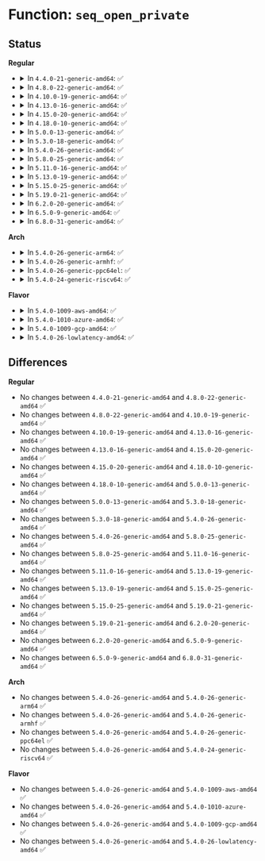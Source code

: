 # Function: <code>seq_open_private</code>

## Status
<b>Regular</b>
<ul>
<li>
<details>
<summary>In <code>4.4.0-21-generic-amd64</code>: ✅</summary>

```c
int seq_open_private(struct file * filp, const struct seq_operations * ops, int psize)
```

```json
{
  "name": "seq_open_private",
  "collision_type": "Unique Global",
  "inline_type": "No",
  "funcs": [
    {
      "addr": 18446744071581145600,
      "name": "seq_open_private",
      "external": true,
      "loc": "fs/seq_file.c:647",
      "file": "fs/seq_file.c",
      "inline": "seen, unknown",
      "caller_inline": [],
      "caller_func": [
        "kernel/time/timer_list.c:timer_list_open",
        "mm/vmalloc.c:vmalloc_open",
        "fs/proc_namespace.c:mounts_open_common",
        "fs/locks.c:locks_open",
        "lib/dynamic_debug.c:ddebug_proc_open"
      ]
    }
  ],
  "symbols": [
    {
      "addr": 18446744071581145600,
      "name": "seq_open_private",
      "section": ".text",
      "bind": "STB_GLOBAL",
      "size": 25
    }
  ]
}
```
</details>
</li>
<li>
<details>
<summary>In <code>4.8.0-22-generic-amd64</code>: ✅</summary>

```c
int seq_open_private(struct file * filp, const struct seq_operations * ops, int psize)
```

```json
{
  "name": "seq_open_private",
  "collision_type": "Unique Global",
  "inline_type": "No",
  "funcs": [
    {
      "addr": 18446744071581310688,
      "name": "seq_open_private",
      "external": true,
      "loc": "fs/seq_file.c:650",
      "file": "fs/seq_file.c",
      "inline": "seen, unknown",
      "caller_inline": [],
      "caller_func": [
        "kernel/time/timer_list.c:timer_list_open",
        "mm/vmalloc.c:vmalloc_open",
        "fs/proc_namespace.c:mounts_open_common",
        "fs/locks.c:locks_open",
        "lib/dynamic_debug.c:ddebug_proc_open"
      ]
    }
  ],
  "symbols": [
    {
      "addr": 18446744071581310688,
      "name": "seq_open_private",
      "section": ".text",
      "bind": "STB_GLOBAL",
      "size": 25
    }
  ]
}
```
</details>
</li>
<li>
<details>
<summary>In <code>4.10.0-19-generic-amd64</code>: ✅</summary>

```c
int seq_open_private(struct file * filp, const struct seq_operations * ops, int psize)
```

```json
{
  "name": "seq_open_private",
  "collision_type": "Unique Global",
  "inline_type": "No",
  "funcs": [
    {
      "addr": 18446744071581388496,
      "name": "seq_open_private",
      "external": true,
      "loc": "fs/seq_file.c:657",
      "file": "fs/seq_file.c",
      "inline": "seen, unknown",
      "caller_inline": [],
      "caller_func": [
        "kernel/time/timer_list.c:timer_list_open",
        "mm/vmalloc.c:vmalloc_open",
        "fs/proc_namespace.c:mounts_open_common",
        "fs/locks.c:locks_open",
        "lib/dynamic_debug.c:ddebug_proc_open"
      ]
    }
  ],
  "symbols": [
    {
      "addr": 18446744071581388496,
      "name": "seq_open_private",
      "section": ".text",
      "bind": "STB_GLOBAL",
      "size": 25
    }
  ]
}
```
</details>
</li>
<li>
<details>
<summary>In <code>4.13.0-16-generic-amd64</code>: ✅</summary>

```c
int seq_open_private(struct file * filp, const struct seq_operations * ops, int psize)
```

```json
{
  "name": "seq_open_private",
  "collision_type": "Unique Global",
  "inline_type": "No",
  "funcs": [
    {
      "addr": 18446744071581444752,
      "name": "seq_open_private",
      "external": true,
      "loc": "fs/seq_file.c:643",
      "file": "fs/seq_file.c",
      "inline": "seen, unknown",
      "caller_inline": [],
      "caller_func": [
        "kernel/time/timer_list.c:timer_list_open",
        "mm/vmalloc.c:vmalloc_open",
        "fs/proc_namespace.c:mounts_open_common",
        "fs/locks.c:locks_open",
        "lib/dynamic_debug.c:ddebug_proc_open"
      ]
    }
  ],
  "symbols": [
    {
      "addr": 18446744071581444752,
      "name": "seq_open_private",
      "section": ".text",
      "bind": "STB_GLOBAL",
      "size": 25
    }
  ]
}
```
</details>
</li>
<li>
<details>
<summary>In <code>4.15.0-20-generic-amd64</code>: ✅</summary>

```c
int seq_open_private(struct file * filp, const struct seq_operations * ops, int psize)
```

```json
{
  "name": "seq_open_private",
  "collision_type": "Unique Global",
  "inline_type": "No",
  "funcs": [
    {
      "addr": 18446744071581586688,
      "name": "seq_open_private",
      "external": true,
      "loc": "fs/seq_file.c:647",
      "file": "fs/seq_file.c",
      "inline": "seen, unknown",
      "caller_inline": [],
      "caller_func": [
        "kernel/time/timer_list.c:timer_list_open",
        "mm/vmalloc.c:vmalloc_open",
        "fs/proc_namespace.c:mounts_open_common",
        "fs/locks.c:locks_open",
        "lib/dynamic_debug.c:ddebug_proc_open"
      ]
    }
  ],
  "symbols": [
    {
      "addr": 18446744071581586688,
      "name": "seq_open_private",
      "section": ".text",
      "bind": "STB_GLOBAL",
      "size": 25
    }
  ]
}
```
</details>
</li>
<li>
<details>
<summary>In <code>4.18.0-10-generic-amd64</code>: ✅</summary>

```c
int seq_open_private(struct file * filp, const struct seq_operations * ops, int psize)
```

```json
{
  "name": "seq_open_private",
  "collision_type": "Unique Global",
  "inline_type": "No",
  "funcs": [
    {
      "addr": 18446744071581742496,
      "name": "seq_open_private",
      "external": true,
      "loc": "fs/seq_file.c:650",
      "file": "fs/seq_file.c",
      "inline": "seen, unknown",
      "caller_inline": [],
      "caller_func": [
        "fs/proc_namespace.c:mounts_open_common",
        "fs/proc/generic.c:proc_seq_open",
        "lib/dynamic_debug.c:ddebug_proc_open",
        "drivers/base/power/wakeup.c:wakeup_sources_stats_open"
      ]
    }
  ],
  "symbols": [
    {
      "addr": 18446744071581742496,
      "name": "seq_open_private",
      "section": ".text",
      "bind": "STB_GLOBAL",
      "size": 25
    }
  ]
}
```
</details>
</li>
<li>
<details>
<summary>In <code>5.0.0-13-generic-amd64</code>: ✅</summary>

```c
int seq_open_private(struct file * filp, const struct seq_operations * ops, int psize)
```

```json
{
  "name": "seq_open_private",
  "collision_type": "Unique Global",
  "inline_type": "No",
  "funcs": [
    {
      "addr": 18446744071581829104,
      "name": "seq_open_private",
      "external": true,
      "loc": "fs/seq_file.c:638",
      "file": "fs/seq_file.c",
      "inline": "seen, unknown",
      "caller_inline": [],
      "caller_func": [
        "fs/proc_namespace.c:mounts_open_common",
        "fs/proc/generic.c:proc_seq_open",
        "lib/dynamic_debug.c:ddebug_proc_open",
        "drivers/base/power/wakeup.c:wakeup_sources_stats_open"
      ]
    }
  ],
  "symbols": [
    {
      "addr": 18446744071581829104,
      "name": "seq_open_private",
      "section": ".text",
      "bind": "STB_GLOBAL",
      "size": 25
    }
  ]
}
```
</details>
</li>
<li>
<details>
<summary>In <code>5.3.0-18-generic-amd64</code>: ✅</summary>

```c
int seq_open_private(struct file * filp, const struct seq_operations * ops, int psize)
```

```json
{
  "name": "seq_open_private",
  "collision_type": "Unique Global",
  "inline_type": "No",
  "funcs": [
    {
      "addr": 18446744071581953264,
      "name": "seq_open_private",
      "external": true,
      "loc": "fs/seq_file.c:650",
      "file": "fs/seq_file.c",
      "inline": "seen, unknown",
      "caller_inline": [],
      "caller_func": [
        "fs/proc_namespace.c:mounts_open_common",
        "fs/proc/generic.c:proc_seq_open",
        "lib/dynamic_debug.c:ddebug_proc_open",
        "drivers/base/power/wakeup.c:wakeup_sources_stats_open"
      ]
    }
  ],
  "symbols": [
    {
      "addr": 18446744071581953264,
      "name": "seq_open_private",
      "section": ".text",
      "bind": "STB_GLOBAL",
      "size": 25
    }
  ]
}
```
</details>
</li>
<li>
<details>
<summary>In <code>5.4.0-26-generic-amd64</code>: ✅</summary>

```c
int seq_open_private(struct file * filp, const struct seq_operations * ops, int psize)
```

```json
{
  "name": "seq_open_private",
  "collision_type": "Unique Global",
  "inline_type": "No",
  "funcs": [
    {
      "addr": 18446744071582025920,
      "name": "seq_open_private",
      "external": true,
      "loc": "fs/seq_file.c:650",
      "file": "fs/seq_file.c",
      "inline": "seen, unknown",
      "caller_inline": [],
      "caller_func": [
        "fs/proc_namespace.c:mounts_open_common",
        "fs/proc/generic.c:proc_seq_open",
        "lib/dynamic_debug.c:ddebug_proc_open",
        "drivers/base/power/wakeup.c:wakeup_sources_stats_open"
      ]
    }
  ],
  "symbols": [
    {
      "addr": 18446744071582025920,
      "name": "seq_open_private",
      "section": ".text",
      "bind": "STB_GLOBAL",
      "size": 25
    }
  ]
}
```
</details>
</li>
<li>
<details>
<summary>In <code>5.8.0-25-generic-amd64</code>: ✅</summary>

```c
int seq_open_private(struct file * filp, const struct seq_operations * ops, int psize)
```

```json
{
  "name": "seq_open_private",
  "collision_type": "Unique Global",
  "inline_type": "No",
  "funcs": [
    {
      "addr": 18446744071582260032,
      "name": "seq_open_private",
      "external": true,
      "loc": "fs/seq_file.c:626",
      "file": "fs/seq_file.c",
      "inline": "seen, unknown",
      "caller_inline": [],
      "caller_func": [
        "fs/proc_namespace.c:mounts_open_common",
        "fs/proc/generic.c:proc_seq_open",
        "lib/dynamic_debug.c:ddebug_proc_open",
        "drivers/base/power/wakeup.c:wakeup_sources_stats_open"
      ]
    }
  ],
  "symbols": [
    {
      "addr": 18446744071582260032,
      "name": "seq_open_private",
      "section": ".text",
      "bind": "STB_GLOBAL",
      "size": 25
    }
  ]
}
```
</details>
</li>
<li>
<details>
<summary>In <code>5.11.0-16-generic-amd64</code>: ✅</summary>

```c
int seq_open_private(struct file * filp, const struct seq_operations * ops, int psize)
```

```json
{
  "name": "seq_open_private",
  "collision_type": "Unique Global",
  "inline_type": "No",
  "funcs": [
    {
      "addr": 18446744071582310912,
      "name": "seq_open_private",
      "external": true,
      "loc": "fs/seq_file.c:642",
      "file": "fs/seq_file.c",
      "inline": "seen, unknown",
      "caller_inline": [],
      "caller_func": [
        "fs/proc_namespace.c:mounts_open_common",
        "fs/proc/generic.c:proc_seq_open",
        "lib/dynamic_debug.c:ddebug_proc_open",
        "drivers/base/power/wakeup.c:wakeup_sources_stats_open"
      ]
    }
  ],
  "symbols": [
    {
      "addr": 18446744071582310912,
      "name": "seq_open_private",
      "section": ".text",
      "bind": "STB_GLOBAL",
      "size": 25
    }
  ]
}
```
</details>
</li>
<li>
<details>
<summary>In <code>5.13.0-19-generic-amd64</code>: ✅</summary>

```c
int seq_open_private(struct file * filp, const struct seq_operations * ops, int psize)
```

```json
{
  "name": "seq_open_private",
  "collision_type": "Unique Global",
  "inline_type": "No",
  "funcs": [
    {
      "addr": 18446744071582336464,
      "name": "seq_open_private",
      "external": true,
      "loc": "fs/seq_file.c:663",
      "file": "fs/seq_file.c",
      "inline": "seen, unknown",
      "caller_inline": [],
      "caller_func": [
        "fs/proc_namespace.c:mounts_open_common",
        "fs/proc/generic.c:proc_seq_open",
        "lib/dynamic_debug.c:ddebug_proc_open",
        "drivers/base/power/wakeup.c:wakeup_sources_stats_open"
      ]
    }
  ],
  "symbols": [
    {
      "addr": 18446744071582336464,
      "name": "seq_open_private",
      "section": ".text",
      "bind": "STB_GLOBAL",
      "size": 25
    }
  ]
}
```
</details>
</li>
<li>
<details>
<summary>In <code>5.15.0-25-generic-amd64</code>: ✅</summary>

```c
int seq_open_private(struct file * filp, const struct seq_operations * ops, int psize)
```

```json
{
  "name": "seq_open_private",
  "collision_type": "Unique Global",
  "inline_type": "No",
  "funcs": [
    {
      "addr": 18446744071582657008,
      "name": "seq_open_private",
      "external": true,
      "loc": "fs/seq_file.c:672",
      "file": "fs/seq_file.c",
      "inline": "seen, unknown",
      "caller_inline": [],
      "caller_func": [
        "fs/proc_namespace.c:mounts_open_common",
        "fs/proc/generic.c:proc_seq_open",
        "lib/dynamic_debug.c:ddebug_proc_open",
        "drivers/base/power/wakeup.c:wakeup_sources_stats_open"
      ]
    }
  ],
  "symbols": [
    {
      "addr": 18446744071582657008,
      "name": "seq_open_private",
      "section": ".text",
      "bind": "STB_GLOBAL",
      "size": 25
    }
  ]
}
```
</details>
</li>
<li>
<details>
<summary>In <code>5.19.0-21-generic-amd64</code>: ✅</summary>

```c
int seq_open_private(struct file * filp, const struct seq_operations * ops, int psize)
```

```json
{
  "name": "seq_open_private",
  "collision_type": "Unique Global",
  "inline_type": "No",
  "funcs": [
    {
      "addr": 18446744071583196912,
      "name": "seq_open_private",
      "external": true,
      "loc": "fs/seq_file.c:656",
      "file": "fs/seq_file.c",
      "inline": "seen, unknown",
      "caller_inline": [],
      "caller_func": [
        "fs/proc_namespace.c:mounts_open_common",
        "fs/proc/generic.c:proc_seq_open",
        "lib/dynamic_debug.c:ddebug_proc_open",
        "drivers/base/power/wakeup.c:wakeup_sources_stats_open"
      ]
    }
  ],
  "symbols": [
    {
      "addr": 18446744071583196912,
      "name": "seq_open_private",
      "section": ".text",
      "bind": "STB_GLOBAL",
      "size": 35
    }
  ]
}
```
</details>
</li>
<li>
<details>
<summary>In <code>6.2.0-20-generic-amd64</code>: ✅</summary>

```c
int seq_open_private(struct file * filp, const struct seq_operations * ops, int psize)
```

```json
{
  "name": "seq_open_private",
  "collision_type": "Unique Global",
  "inline_type": "No",
  "funcs": [
    {
      "addr": 18446744071583772448,
      "name": "seq_open_private",
      "external": true,
      "loc": "fs/seq_file.c:656",
      "file": "fs/seq_file.c",
      "inline": "seen, unknown",
      "caller_inline": [],
      "caller_func": [
        "fs/proc_namespace.c:mounts_open_common",
        "fs/proc/generic.c:proc_seq_open",
        "lib/dynamic_debug.c:ddebug_proc_open",
        "drivers/base/power/wakeup.c:wakeup_sources_stats_open"
      ]
    }
  ],
  "symbols": [
    {
      "addr": 18446744071583772448,
      "name": "seq_open_private",
      "section": ".text",
      "bind": "STB_GLOBAL",
      "size": 35
    }
  ]
}
```
</details>
</li>
<li>
<details>
<summary>In <code>6.5.0-9-generic-amd64</code>: ✅</summary>

```c
int seq_open_private(struct file * filp, const struct seq_operations * ops, int psize)
```

```json
{
  "name": "seq_open_private",
  "collision_type": "Unique Global",
  "inline_type": "No",
  "funcs": [
    {
      "addr": 18446744071583989616,
      "name": "seq_open_private",
      "external": true,
      "loc": "fs/seq_file.c:656",
      "file": "fs/seq_file.c",
      "inline": "seen, unknown",
      "caller_inline": [],
      "caller_func": [
        "fs/proc_namespace.c:mounts_open_common",
        "fs/proc/generic.c:proc_seq_open",
        "lib/dynamic_debug.c:ddebug_proc_open",
        "drivers/base/power/wakeup.c:wakeup_sources_stats_open"
      ]
    }
  ],
  "symbols": [
    {
      "addr": 18446744071583989616,
      "name": "seq_open_private",
      "section": ".text",
      "bind": "STB_GLOBAL",
      "size": 35
    }
  ]
}
```
</details>
</li>
<li>
<details>
<summary>In <code>6.8.0-31-generic-amd64</code>: ✅</summary>

```c
int seq_open_private(struct file * filp, const struct seq_operations * ops, int psize)
```

```json
{
  "name": "seq_open_private",
  "collision_type": "Unique Global",
  "inline_type": "No",
  "funcs": [
    {
      "addr": 18446744071584202240,
      "name": "seq_open_private",
      "external": true,
      "loc": "fs/seq_file.c:656",
      "file": "fs/seq_file.c",
      "inline": "seen, unknown",
      "caller_inline": [],
      "caller_func": [
        "fs/proc_namespace.c:mounts_open_common",
        "fs/proc/generic.c:proc_seq_open",
        "lib/dynamic_debug.c:ddebug_proc_open",
        "drivers/base/power/wakeup.c:wakeup_sources_stats_open"
      ]
    }
  ],
  "symbols": [
    {
      "addr": 18446744071584202240,
      "name": "seq_open_private",
      "section": ".text",
      "bind": "STB_GLOBAL",
      "size": 35
    }
  ]
}
```
</details>
</li>
</ul>
<b>Arch</b>
<ul>
<li>
<details>
<summary>In <code>5.4.0-26-generic-arm64</code>: ✅</summary>

```c
int seq_open_private(struct file * filp, const struct seq_operations * ops, int psize)
```

```json
{
  "name": "seq_open_private",
  "collision_type": "Unique Global",
  "inline_type": "No",
  "funcs": [
    {
      "addr": 18446603336493549056,
      "name": "seq_open_private",
      "external": true,
      "loc": "fs/seq_file.c:650",
      "file": "fs/seq_file.c",
      "inline": "seen, unknown",
      "caller_inline": [],
      "caller_func": [
        "fs/proc_namespace.c:mounts_open_common",
        "fs/proc_namespace.c:mounts_open_common",
        "fs/proc/generic.c:proc_seq_open",
        "lib/dynamic_debug.c:ddebug_proc_open",
        "drivers/base/power/wakeup.c:wakeup_sources_stats_open"
      ]
    }
  ],
  "symbols": [
    {
      "addr": 18446603336493549056,
      "name": "seq_open_private",
      "section": ".text",
      "bind": "STB_GLOBAL",
      "size": 80
    }
  ]
}
```
</details>
</li>
<li>
<details>
<summary>In <code>5.4.0-26-generic-armhf</code>: ✅</summary>

```c
int seq_open_private(struct file * filp, const struct seq_operations * ops, int psize)
```

```json
{
  "name": "seq_open_private",
  "collision_type": "Unique Global",
  "inline_type": "No",
  "funcs": [
    {
      "addr": 3227098456,
      "name": "seq_open_private",
      "external": true,
      "loc": "fs/seq_file.c:650",
      "file": "fs/seq_file.c",
      "inline": "seen, unknown",
      "caller_inline": [],
      "caller_func": [
        "fs/proc_namespace.c:mounts_open_common",
        "fs/proc/generic.c:proc_seq_open",
        "lib/dynamic_debug.c:ddebug_proc_open",
        "drivers/base/power/wakeup.c:wakeup_sources_stats_open"
      ]
    }
  ],
  "symbols": [
    {
      "addr": 3227098456,
      "name": "seq_open_private",
      "section": ".text",
      "bind": "STB_GLOBAL",
      "size": 40
    }
  ]
}
```
</details>
</li>
<li>
<details>
<summary>In <code>5.4.0-26-generic-ppc64el</code>: ✅</summary>

```c
int seq_open_private(struct file * filp, const struct seq_operations * ops, int psize)
```

```json
{
  "name": "seq_open_private",
  "collision_type": "Unique Global",
  "inline_type": "No",
  "funcs": [
    {
      "addr": 13835058055287119568,
      "name": "seq_open_private",
      "external": true,
      "loc": "fs/seq_file.c:650",
      "file": "fs/seq_file.c",
      "inline": "seen, unknown",
      "caller_inline": [],
      "caller_func": [
        "fs/proc_namespace.c:mounts_open_common",
        "fs/proc_namespace.c:mounts_open_common",
        "fs/proc/generic.c:proc_seq_open",
        "lib/dynamic_debug.c:ddebug_proc_open",
        "drivers/base/power/wakeup.c:wakeup_sources_stats_open"
      ]
    }
  ],
  "symbols": [
    {
      "addr": 13835058055287119568,
      "name": "seq_open_private",
      "section": ".text",
      "bind": "STB_GLOBAL",
      "size": 64
    }
  ]
}
```
</details>
</li>
<li>
<details>
<summary>In <code>5.4.0-24-generic-riscv64</code>: ✅</summary>

```c
int seq_open_private(struct file * filp, const struct seq_operations * ops, int psize)
```

```json
{
  "name": "seq_open_private",
  "collision_type": "Unique Global",
  "inline_type": "No",
  "funcs": [
    {
      "addr": 18446743936273210998,
      "name": "seq_open_private",
      "external": true,
      "loc": "fs/seq_file.c:650",
      "file": "fs/seq_file.c",
      "inline": "seen, unknown",
      "caller_inline": [],
      "caller_func": [
        "fs/proc_namespace.c:mounts_open_common",
        "fs/proc_namespace.c:mounts_open_common",
        "fs/proc/generic.c:proc_seq_open",
        "lib/dynamic_debug.c:ddebug_proc_open"
      ]
    }
  ],
  "symbols": [
    {
      "addr": 18446743936273210998,
      "name": "seq_open_private",
      "section": ".text",
      "bind": "STB_GLOBAL",
      "size": 66
    }
  ]
}
```
</details>
</li>
</ul>
<b>Flavor</b>
<ul>
<li>
<details>
<summary>In <code>5.4.0-1009-aws-amd64</code>: ✅</summary>

```c
int seq_open_private(struct file * filp, const struct seq_operations * ops, int psize)
```

```json
{
  "name": "seq_open_private",
  "collision_type": "Unique Global",
  "inline_type": "No",
  "funcs": [
    {
      "addr": 18446744071581994656,
      "name": "seq_open_private",
      "external": true,
      "loc": "fs/seq_file.c:650",
      "file": "fs/seq_file.c",
      "inline": "seen, unknown",
      "caller_inline": [],
      "caller_func": [
        "fs/proc_namespace.c:mounts_open_common",
        "fs/proc/generic.c:proc_seq_open",
        "lib/dynamic_debug.c:ddebug_proc_open",
        "drivers/base/power/wakeup.c:wakeup_sources_stats_open"
      ]
    }
  ],
  "symbols": [
    {
      "addr": 18446744071581994656,
      "name": "seq_open_private",
      "section": ".text",
      "bind": "STB_GLOBAL",
      "size": 25
    }
  ]
}
```
</details>
</li>
<li>
<details>
<summary>In <code>5.4.0-1010-azure-amd64</code>: ✅</summary>

```c
int seq_open_private(struct file * filp, const struct seq_operations * ops, int psize)
```

```json
{
  "name": "seq_open_private",
  "collision_type": "Unique Global",
  "inline_type": "No",
  "funcs": [
    {
      "addr": 18446744071581932224,
      "name": "seq_open_private",
      "external": true,
      "loc": "fs/seq_file.c:650",
      "file": "fs/seq_file.c",
      "inline": "seen, unknown",
      "caller_inline": [],
      "caller_func": [
        "fs/proc_namespace.c:mounts_open_common",
        "fs/proc/generic.c:proc_seq_open",
        "lib/dynamic_debug.c:ddebug_proc_open",
        "drivers/base/power/wakeup.c:wakeup_sources_stats_open"
      ]
    }
  ],
  "symbols": [
    {
      "addr": 18446744071581932224,
      "name": "seq_open_private",
      "section": ".text",
      "bind": "STB_GLOBAL",
      "size": 25
    }
  ]
}
```
</details>
</li>
<li>
<details>
<summary>In <code>5.4.0-1009-gcp-amd64</code>: ✅</summary>

```c
int seq_open_private(struct file * filp, const struct seq_operations * ops, int psize)
```

```json
{
  "name": "seq_open_private",
  "collision_type": "Unique Global",
  "inline_type": "No",
  "funcs": [
    {
      "addr": 18446744071581985936,
      "name": "seq_open_private",
      "external": true,
      "loc": "fs/seq_file.c:650",
      "file": "fs/seq_file.c",
      "inline": "seen, unknown",
      "caller_inline": [],
      "caller_func": [
        "fs/proc_namespace.c:mounts_open_common",
        "fs/proc/generic.c:proc_seq_open",
        "lib/dynamic_debug.c:ddebug_proc_open",
        "drivers/base/power/wakeup.c:wakeup_sources_stats_open"
      ]
    }
  ],
  "symbols": [
    {
      "addr": 18446744071581985936,
      "name": "seq_open_private",
      "section": ".text",
      "bind": "STB_GLOBAL",
      "size": 25
    }
  ]
}
```
</details>
</li>
<li>
<details>
<summary>In <code>5.4.0-26-lowlatency-amd64</code>: ✅</summary>

```c
int seq_open_private(struct file * filp, const struct seq_operations * ops, int psize)
```

```json
{
  "name": "seq_open_private",
  "collision_type": "Unique Global",
  "inline_type": "No",
  "funcs": [
    {
      "addr": 18446744071582056400,
      "name": "seq_open_private",
      "external": true,
      "loc": "fs/seq_file.c:650",
      "file": "fs/seq_file.c",
      "inline": "seen, unknown",
      "caller_inline": [],
      "caller_func": [
        "fs/proc_namespace.c:mounts_open_common",
        "fs/proc/generic.c:proc_seq_open",
        "lib/dynamic_debug.c:ddebug_proc_open",
        "drivers/base/power/wakeup.c:wakeup_sources_stats_open"
      ]
    }
  ],
  "symbols": [
    {
      "addr": 18446744071582056400,
      "name": "seq_open_private",
      "section": ".text",
      "bind": "STB_GLOBAL",
      "size": 25
    }
  ]
}
```
</details>
</li>
</ul>

## Differences
<b>Regular</b>
<ul>
<li>
No changes between <code>4.4.0-21-generic-amd64</code> and <code>4.8.0-22-generic-amd64</code> ✅
</li>
<li>
No changes between <code>4.8.0-22-generic-amd64</code> and <code>4.10.0-19-generic-amd64</code> ✅
</li>
<li>
No changes between <code>4.10.0-19-generic-amd64</code> and <code>4.13.0-16-generic-amd64</code> ✅
</li>
<li>
No changes between <code>4.13.0-16-generic-amd64</code> and <code>4.15.0-20-generic-amd64</code> ✅
</li>
<li>
No changes between <code>4.15.0-20-generic-amd64</code> and <code>4.18.0-10-generic-amd64</code> ✅
</li>
<li>
No changes between <code>4.18.0-10-generic-amd64</code> and <code>5.0.0-13-generic-amd64</code> ✅
</li>
<li>
No changes between <code>5.0.0-13-generic-amd64</code> and <code>5.3.0-18-generic-amd64</code> ✅
</li>
<li>
No changes between <code>5.3.0-18-generic-amd64</code> and <code>5.4.0-26-generic-amd64</code> ✅
</li>
<li>
No changes between <code>5.4.0-26-generic-amd64</code> and <code>5.8.0-25-generic-amd64</code> ✅
</li>
<li>
No changes between <code>5.8.0-25-generic-amd64</code> and <code>5.11.0-16-generic-amd64</code> ✅
</li>
<li>
No changes between <code>5.11.0-16-generic-amd64</code> and <code>5.13.0-19-generic-amd64</code> ✅
</li>
<li>
No changes between <code>5.13.0-19-generic-amd64</code> and <code>5.15.0-25-generic-amd64</code> ✅
</li>
<li>
No changes between <code>5.15.0-25-generic-amd64</code> and <code>5.19.0-21-generic-amd64</code> ✅
</li>
<li>
No changes between <code>5.19.0-21-generic-amd64</code> and <code>6.2.0-20-generic-amd64</code> ✅
</li>
<li>
No changes between <code>6.2.0-20-generic-amd64</code> and <code>6.5.0-9-generic-amd64</code> ✅
</li>
<li>
No changes between <code>6.5.0-9-generic-amd64</code> and <code>6.8.0-31-generic-amd64</code> ✅
</li>
</ul>
<b>Arch</b>
<ul>
<li>
No changes between <code>5.4.0-26-generic-amd64</code> and <code>5.4.0-26-generic-arm64</code> ✅
</li>
<li>
No changes between <code>5.4.0-26-generic-amd64</code> and <code>5.4.0-26-generic-armhf</code> ✅
</li>
<li>
No changes between <code>5.4.0-26-generic-amd64</code> and <code>5.4.0-26-generic-ppc64el</code> ✅
</li>
<li>
No changes between <code>5.4.0-26-generic-amd64</code> and <code>5.4.0-24-generic-riscv64</code> ✅
</li>
</ul>
<b>Flavor</b>
<ul>
<li>
No changes between <code>5.4.0-26-generic-amd64</code> and <code>5.4.0-1009-aws-amd64</code> ✅
</li>
<li>
No changes between <code>5.4.0-26-generic-amd64</code> and <code>5.4.0-1010-azure-amd64</code> ✅
</li>
<li>
No changes between <code>5.4.0-26-generic-amd64</code> and <code>5.4.0-1009-gcp-amd64</code> ✅
</li>
<li>
No changes between <code>5.4.0-26-generic-amd64</code> and <code>5.4.0-26-lowlatency-amd64</code> ✅
</li>
</ul>
